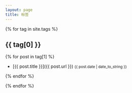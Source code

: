 ```yaml
---
layout: page
title: 标签
---
```

{% for tag in site.tags %}

## <i class="fas fa-tag" style="color:LightCoral"></i> {{ tag[0] }}

{% for post in tag[1] %}

 - [{{ post.title }}]({{ post.url }}) <small>{{ post.date | date_to_string }}</small>

{% endfor %}

{% endfor %}